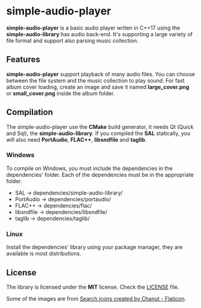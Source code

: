 # simple-audio-player

**simple-audio-player** is a basic audio player writen in C++17 using the **simple-audio-library** has audio back-end. It's supporting a large variety of file format and support also parsing music collection.

## Features

**simple-audio-player** support playback of many audio files. You can choose between the file system and the music collection to play sound. For fast album cover loading, create an image and save it named **large_cover.png** or **small_cover.png** inside the album folder.

## Compilation

The simple-audio-player use the **CMake** build generator, it needs Qt (Quick and Sql), the **simple-audio-library**. If you compiled the **SAL** statically, you will also need **PortAudio**, **FLAC++**, **libsndfile** and **taglib**.

### Windows

To compile on Windows, you must include the dependencies in the dependencies' folder. Each of the dependencies must be in the appropriate folder.

- SAL -> dependencies/simple-audio-library/
- PortAudio -> dependencies/portaudio/
- FLAC++ -> dependencies/flac/
- libsndfile -> dependencies/libsndfile/
- taglib -> dependencies/taglib/

### Linux

Install the dependencies' library using your package manager, they are available is most distributions.

## License

The library is licensed under the **MIT** license. Check the [LICENSE](LICENSE) file.

Some of the images are from <a href="https://www.flaticon.com/free-icons/search" title="search icons">Search icons created by Chanut - Flaticon</a>.